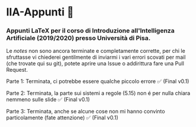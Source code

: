 # IIA-Appunti 🧠
### Appunti LaTeX per il corso di Introduzione all'Intelligenza Artificiale (2019/2020) presso Università di Pisa.
Le *notes* non sono ancora terminate e completamente corrette, per chi le sfruttasse vi chiederei gentilmente di inviarmi i vari errori scovati per mail (che trovate qui su git), potete aprire una Issue o addirittura fare una Pull Request.

Parte 1: Terminata, ci potrebbe essere qualche piccolo errore ✅ (Final v0.1)

Parte 2: Terminata, la parte sui sistemi a regole (5.15) non é per nulla chiara nemmeno sulle slide ✅ (Final v0.1)

Parte 3: Terminata, anche se alcune cose non mi hanno convinto particolamente (fate attenzione) ✅ (Final v0.1)
